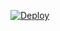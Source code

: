 [![Deploy](https://www.herokucdn.com/deploy/button.png)](https://dashboard.heroku.com/new?template=https://github.com/boliio/huhu.git)

